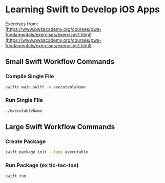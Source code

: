 # Learning Swift to Develop iOS Apps

Exercises from:  
[https://www.pwsacademy.org/courses/pws-fundamentals/exercises/exercises1.html](https://www.pwsacademy.org/courses/pws-fundamentals/exercises/exercises1.html)

## Small Swift Workflow Commands

### Compile Single File
```sh
swiftc main.swift -o executableName
```

### Run Single File
```sh
./executableName
```

## Large Swift Workflow Commands

### Create Package
```sh
swift package init --type executable
```

### Run Package (ex tic-tac-toe)
```sh
swift run 
```